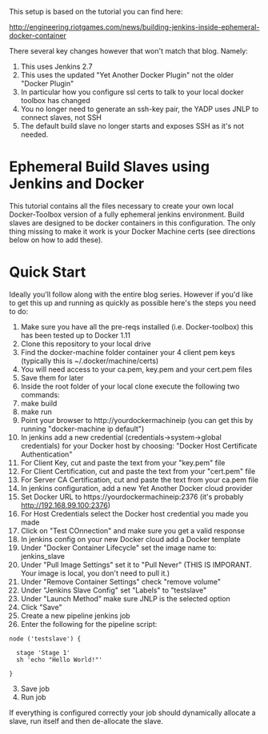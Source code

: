 This setup is based on the tutorial you can find here:

http://engineering.riotgames.com/news/building-jenkins-inside-ephemeral-docker-container

There several key changes however that won't match that blog. Namely:

1. This uses Jenkins 2.7
2. This uses the updated "Yet Another Docker Plugin" not the older "Docker Plugin"
  1. In particular how you configure ssl certs to talk to your local docker toolbox has changed
  2. You no longer need to generate an ssh-key pair, the YADP uses JNLP to connect slaves, not SSH
3. The default build slave no longer starts and exposes SSH as it's not needed.

# Ephemeral Build Slaves using Jenkins and Docker

This tutorial contains all the files necessary to create your own local Docker-Toolbox version of a fully ephemeral jenkins environment.  Build slaves are designed to
be docker containers in this configuration. The only thing missing to make it work is your Docker Machine certs (see directions below on how to add these).

# Quick Start

Ideally you'll follow along with the entire blog series. However if you'd like to get this up and running as quickly as possible here's the steps you need to do:

1. Make sure you have all the pre-reqs installed (i.e. Docker-toolbox) this has been tested up to Docker 1.11
2. Clone this repository to your local drive
3. Find the docker-machine folder container your 4 client pem keys (typically this is ~/.docker/machine/certs)
  1. You will need access to your ca.pem, key.pem and your cert.pem files
  2. Save them for later
4. Inside the root folder of your local clone execute the following two commands:
  1. make build
  2. make run
5. Point your browser to http://yourdockermachineip (you can get this by running "docker-machine ip default")
6. In jenkins add a new credential (credentials->system->global credentials) for your Docker host by choosing: "Docker Host Certificate Authentication"
  1. For Client Key, cut and paste the text from your "key.pem" file
  2. For Client Certification, cut and paste the text from your "cert.pem" file
  3. For Server CA Certification, cut and paste the text from your ca.pem file
7. In jenkins configuration, add a new Yet Another Docker cloud provider
  1. Set Docker URL to https://yourdockermachineip:2376  (it's probably http://192.168.99.100:2376)
  2. For Host Credentials select the Docker host credential you made you made
  3. Click on "Test COnnection" and make sure you get a valid response
8. In jenkins config on your new Docker cloud add a Docker template
  1. Under "Docker Container Lifecycle" set the image name to: jenkins\_slave
  2. Under "Pull Image Settings" set it to "Pull Never" (THIS IS IMPORANT. Your image is local, you don't need to pull it.)
  2. Under "Remove Container Settings" check "remove volume"
  3. Under "Jenkins Slave Config" set "Labels" to "testslave"
  4. Under "Launch Method" make sure JNLP is the selected option
  5. Click "Save"
12. Create a new pipeline jenkins job
  1. Enter the following for the pipeline script:
```
node ('testslave') {

  stage 'Stage 1'
  sh 'echo "Hello World!"'

}
```

  3. Save job
  4. Run job

If everything is configured correctly your job should dynamically allocate a slave, run itself and then de-allocate the slave.